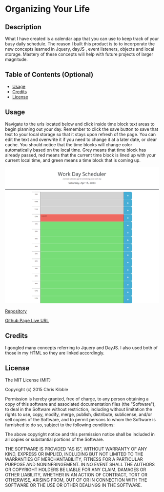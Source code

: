# Organizing Your Life

## Description

What I have created is a calendar app that you can use to keep track of your busy daily schedule. The reason I built this product is to to incorporate the new concepts learned in Jquery, dayJS , event listeners, objects and local storage. Mastery of these concepts will help with future projects of larger magnitude. 

## Table of Contents (Optional)

- [Usage](#usage)
- [Credits](#credits)
- [License](#license)

## Usage

Navigate to the urls located below and click inside time block text areas to begin planning out your day. Remember to click the save button to save that text to your local storage so that it stays upon refresh of the page. You can edit the text and overwrite it if you need to change it at a later date, or clear cache. You should notice that the time blocks will change color automatically based on the local time. Grey means that time block has already passed, red means that the current time block is lined up with your current local time, and green means a time block that is coming up. 


![alt text](./assets/images/screencapture-127-0-0-1-5500-index-html-2023-04-15-12_51_18.png)

[Repository](https://github.com/Dannymak1993/Organizing-Your-Life)

[Github Page Live URL](https://dannymak1993.github.io/Organizing-Your-Life/)

## Credits

I googled many concepts referring to Jquery and DayJS. I also used both of those in my HTML so they are linked accordingly. 

## License

The MIT License (MIT)

Copyright (c) 2015 Chris Kibble

Permission is hereby granted, free of charge, to any person obtaining a copy of this software and associated documentation files (the "Software"), to deal in the Software without restriction, including without limitation the rights to use, copy, modify, merge, publish, distribute, sublicense, and/or sell copies of the Software, and to permit persons to whom the Software is furnished to do so, subject to the following conditions:

The above copyright notice and this permission notice shall be included in all copies or substantial portions of the Software.

THE SOFTWARE IS PROVIDED "AS IS", WITHOUT WARRANTY OF ANY KIND, EXPRESS OR IMPLIED, INCLUDING BUT NOT LIMITED TO THE WARRANTIES OF MERCHANTABILITY, FITNESS FOR A PARTICULAR PURPOSE AND NONINFRINGEMENT. IN NO EVENT SHALL THE AUTHORS OR COPYRIGHT HOLDERS BE LIABLE FOR ANY CLAIM, DAMAGES OR OTHER LIABILITY, WHETHER IN AN ACTION OF CONTRACT, TORT OR OTHERWISE, ARISING FROM, OUT OF OR IN CONNECTION WITH THE SOFTWARE OR THE USE OR OTHER DEALINGS IN THE SOFTWARE.
